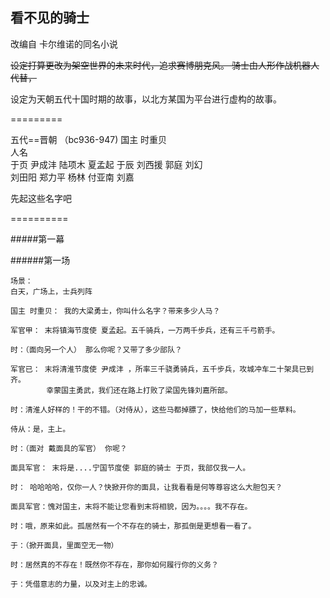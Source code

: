 ## 看不见的骑士

改编自 卡尔维诺的同名小说


<s>设定打算更改为架空世界的未来时代，追求赛博朋克风。
骑士由人形作战机器人代替，</s>

设定为天朝五代十国时期的故事，以北方某国为平台进行虚构的故事。

=========

五代==晋朝 （bc936-947)
国主 时重贝  
人名   
于页 尹成沣 陆项木 夏孟起 于辰 刘西援 郭庭 刘幻  
刘田阳 郑力平 杨林 付亚南 刘嘉   

先起这些名字吧  

==========

#####第一幕

######第一场

    场景：
    白天，广场上，士兵列阵

    国主 时重贝： 我的大梁勇士，你叫什么名字？带来多少人马？

    军官甲： 末将镇海节度使 夏孟起。五千骑兵，一万两千步兵，还有三千弓箭手。

    时：（面向另一个人） 那么你呢？又带了多少部队？

    军官已： 末将清淮节度使 尹成沣 ，所率三千骁勇骑兵，五千步兵，攻城冲车二十架具已到齐。
            幸蒙国主勇武，我们还在路上打败了梁国先锋刘嘉所部。

    时：清淮人好样的！干的不错。（对侍从），这些马都掉膘了，快给他们的马加一些草料。

    侍从：是，主上。

    时：（面对 戴面具的军官） 你呢？

    面具军官： 末将是....宁国节度使 郭庭的骑士 于页，我部仅我一人。

    时： 哈哈哈哈，仅你一人？快掀开你的面具，让我看看是何等尊容这么大胆包天？

    面具军官：愧对国主，末将不能让您看到末将相貌，因为。。。。我不存在。

    时：哦，原来如此。孤居然有一个不存在的骑士，那孤倒是更想看一看了。

    于：（掀开面具，里面空无一物）

    时：居然真的不存在！既然你不存在，那你如何履行你的义务？

    于：凭借意志的力量，以及对主上的忠诚。
